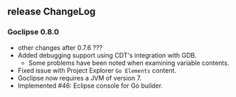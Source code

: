## release ChangeLog

### Goclipse 0.8.0
 * other changes after 0.7.6 ???
 * Added debugging support using CDT's integration with GDB.
   * Some problems have been noted when examining variable contents.
 * Fixed issue with Project Explorer `Go Elements` content.
 * Goclipse now requires a JVM of version 7. 
 * Implemented #46: Eclipse console for Go builder.
 